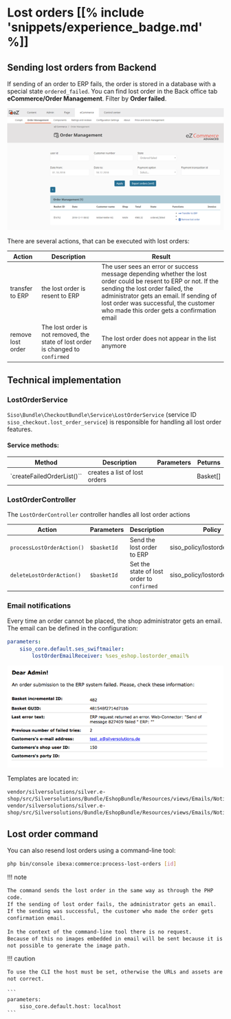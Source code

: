 # Lost orders [[% include 'snippets/experience_badge.md' %]]

## Sending lost orders from Backend

If sending of an order to ERP fails, the order is stored in a database with a special state `ordered_failed`.
You can find lost order in the Back office tab **eCommerce/Order Management**.
Filter by **Order failed**.

![](../../../img/lost_orders.png)

There are several actions, that can be executed with lost orders:

|Action|Description|Result|
|--- |--- |--- |
|transfer to ERP|the lost order is resent to ERP|The user sees an error or success message depending whether the lost order could be resent to ERP or not. If the sending the lost order failed, the administrator gets an email. If sending of lost order was successful, the customer who made this order gets a confirmation email|
|remove lost order|The lost order is not removed, the state of lost order is changed to `confirmed`|The lost order does not appear in the list anymore|

## Technical implementation

### LostOrderService

`Siso\Bundle\CheckoutBundle\Service\LostOrderService` (service ID `siso_checkout.lost_order_service`) is responsible for handling all lost order features.

#### Service methods:

|Method|Description|Parameters|Peturns|
|--- |--- |--- |--- |
|`createFailedOrderList()``|creates a list of lost orders||Basket[]|

### LostOrderController

The `LostOrderController` controller handles all lost order actions

|Action|Parameters|Description|Policy|
|--- |--- |--- |--- |
|`processLostOrderAction()`|`$basketId`|Send the lost order to ERP|siso_policy/lostorder_process|
|`deleteLostOrderAction()`|`$basketId`|Set the state of lost order to `confirmed`|siso_policy/lostorder_process|

### Email notifications

Every time an order cannot be placed, the shop administrator gets an email.
The email can be defined in the configuration:

``` yaml
parameters:
    siso_core.default.ses_swiftmailer:
        lostOrderEmailReceiver: %ses_eshop.lostorder_email%
```

![Example email about a lost order](../../../img/lost_orders_2.png)

Templates are located in:

``` 
vendor/silversolutions/silver.e-shop/src/Silversolutions/Bundle/EshopBundle/Resources/views/Emails/NotificationMail_FailedOrder.html.twig
vendor/silversolutions/silver.e-shop/src/Silversolutions/Bundle/EshopBundle/Resources/views/Emails/NotificationMail_FailedOrder.txt.twig
```

## Lost order command

You can also resend lost orders using a command-line tool:

``` bash
php bin/console ibexa:commerce:process-lost-orders [id]
```

!!! note 

    The command sends the lost order in the same way as through the PHP code.
    If the sending of lost order fails, the administrator gets an email.
    If the sending was successful, the customer who made the order gets confirmation email.

    In the context of the command-line tool there is no request.
    Because of this no images embedded in email will be sent because it is not possible to generate the image path.

!!! caution

    To use the CLI the host must be set, otherwise the URLs and assets are not correct.

    ``` 
    parameters:
        siso_core.default.host: localhost
    ```
